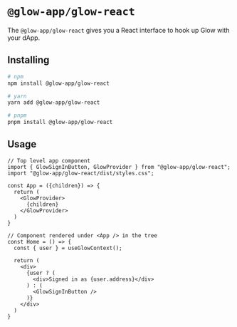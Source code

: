 # `@glow-app/glow-react`

The `@glow-app/glow-react` gives you a React interface to hook up Glow with your dApp.

## Installing

```sh
# npm
npm install @glow-app/glow-react

# yarn
yarn add @glow-app/glow-react

# pnpm
pnpm install @glow-app/glow-react
```

## Usage

```tsx
// Top level app component
import { GlowSignInButton, GlowProvider } from "@glow-app/glow-react";
import "@glow-app/glow-react/dist/styles.css";

const App = ({children}) => {
  return (
    <GlowProvider>
      {children}
    </GlowProvider>
  )
}

// Component rendered under <App /> in the tree
const Home = () => {
  const { user } = useGlowContext();

  return (
    <div>
      {user ? (
        <div>Signed in as {user.address}</div>
      ) : (
        <GlowSignInButton />
      )}
    </div>
  )
}
```
